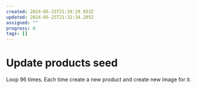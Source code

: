 ```yaml
---
created: 2024-05-25T21:29:29.933Z
updated: 2024-05-25T21:32:34.205Z
assigned: ""
progress: 0
tags: []
---
```


# Update products seed

Loop 96 times. Each time create a new product and create new image for it.
